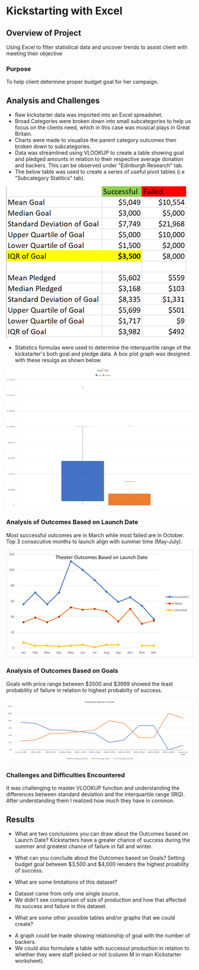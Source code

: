 # Kickstarting with Excel

## Overview of Project

Using Excel to filter statistical data and uncover trends to assist client with meeting their objective

### Purpose
To help client determine proper budget goal for her campaign.

## Analysis and Challenges
* Raw kickstarter data was imported into an Excel spreadshet.
* Broad Categories were broken down into small subcategories to help us focus on the clients need, which in this case was musical plays in Great Britain.
* Charts were made to visualize the parent category outcomes then broken down to subcategories.
* Data was streamlined using VLOOKUP to create a table showing goal and pledged amounts in relation to their respective average donation and backers.  This can be observed under "Edinburgh Research" tab.
* The below table was used to create a series of useful pivot tables (i.e "Subcategory Statitics" tab).

![iIQR Goal](https://github.com/basecipher/module1-kickstarter-analysis/blob/master/IQR%20Goal.png)

* Statistics formulas were used to determine the interquartile range of the kickstarter's both goal and pledge data.  A box plot graph was designed with these resulgs as shown below.

![Box Plots](https://github.com/basecipher/module1-kickstarter-analysis/blob/master/Box%20Plots%20-%20git.png)

### Analysis of Outcomes Based on Launch Date
Most successful outcomes are in March while most failed are in October.  Top 3 consecutive months to launch align with summer time (May-July).

![Theater Outcomes vs Launch](https://github.com/basecipher/module1-kickstarter-analysis/blob/master/resources/Theater_Outcomes_vs_Launch.png)


### Analysis of Outcomes Based on Goals
Goals with price range between $3500 and $3999 showed the least probability of failure in relation to highest probabilty of success.

![Outcomes vs Goals](https://github.com/basecipher/module1-kickstarter-analysis/blob/master/resources/Outcomes_vs_Goals.png)

### Challenges and Difficulties Encountered
It was challenging to master VLOOKUP function and understanding the differences between standard deviation and the interquartile range (IRQ).  After understanding them I realized how much they have in common.

## Results

- What are two conclusions you can draw about the Outcomes based on Launch Date?
Kickstarters have a greater chance of success during the summer and greatest chance of failure in fall and winter.

- What can you conclude about the Outcomes based on Goals?
Setting budget goal between $3,500 and $4,000 renders the highest proability of success.

- What are some limitations of this dataset?
* Dataset came from only one single source.
* We didn't see comparison of size of production and how that affected its success and failure in this dataset.

- What are some other possible tables and/or graphs that we could create?
* A graph could be made showing relationship of goal with the number of backers.
* We could also formulate a table with successul production in relation to whether they were staff picked or not (column M in main Kickstarter worksheet).
